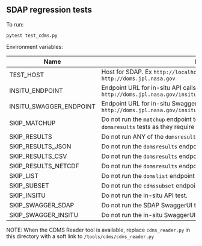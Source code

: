 ## SDAP regression tests

To run:

```shell
pytest test_cdms.py
```

Environment variables:

| Name                    | Function                                                                                                                                               |
|-------------------------|--------------------------------------------------------------------------------------------------------------------------------------------------------|
| TEST_HOST               | Host for SDAP. Ex `http://localhost:8083/`. Default: `http://doms.jpl.nasa.gov`                                                                        |
| INSITU_ENDPOINT         | Endpoint URL for in-situ API calls. Default: `http://doms.jpl.nasa.gov/insitu/1.0/query_data_doms_custom_pagination`                                   |
| INSITU_SWAGGER_ENDPOINT | Endpoint URL for in-situ SwaggerUI. Default: `http://doms.jpl.nasa.gov/insitu/1.0/insitu_query_swagger/`                                               |
| SKIP_MATCHUP            | Do not run the `matchup` endpoint tests. Note that this will implicitly also skip `domsresults` tests as they require `matchup` tests to run and pass. |
| SKIP_RESULTS            | Do not run ANY of the `domsresults` endpoint tests.                                                                                                    |
| SKIP_RESULTS_JSON       | Do not run the `domsresults` endpoint tests with JSON output formatting.                                                                               |
| SKIP_RESULTS_CSV        | Do not run the `domsresults` endpoint tests with CSV output formatting.                                                                                |
| SKIP_RESULTS_NETCDF     | Do not run the `domsresults` endpoint tests with NetCDF output formatting.                                                                             |
| SKIP_LIST               | Do not run the `domslist` endpoint test.                                                                                                               |
| SKIP_SUBSET             | Do not run the `cdmssubset` endpoint tests.                                                                                                            |
| SKIP_INSITU             | Do not run the in-situ API test.                                                                                                                       |
| SKIP_SWAGGER_SDAP       | Do not run the SDAP SwaggerUI test.                                                                                                                    |
| SKIP_SWAGGER_INSITU     | Do not run the in-situ SwaggerUI test.                                                                                                                 |

NOTE: When the CDMS Reader tool is available, replace `cdms_reader.py` in this directory with a soft link to `/tools/cdms/cdms_reader.py`